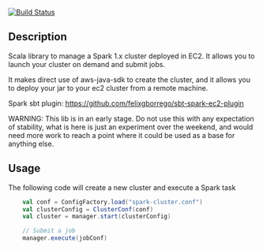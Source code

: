 [![Build Status](https://travis-ci.org/felixgborrego/lib-spark-manager.svg?branch=master)](https://travis-ci.org/felixgborrego/lib-spark-manager)

## Description
Scala library to manage a Spark 1.x cluster deployed in EC2.
It allows you to launch your cluster on demand and submit jobs.

It makes direct use of aws-java-sdk to create the cluster,
and it allows you to deploy your jar to your ec2 cluster from a remote machine.

Spark sbt plugin: https://github.com/felixgborrego/sbt-spark-ec2-plugin

WARNING: This lib is in an early stage. Do not use this with any expectation of stability, what is here is just an experiment over the weekend, and would need more work to reach a point where it could be used as a base for anything else.

## Usage

The following code will create a new cluster and execute a Spark task 

```scala
    val conf = ConfigFactory.load("spark-cluster.conf")
    val clusterConfig = ClusterConf(conf)
    val cluster = manager.start(clusterConfig)

    // Submit a job
    manager.execute(jobConf)
```
